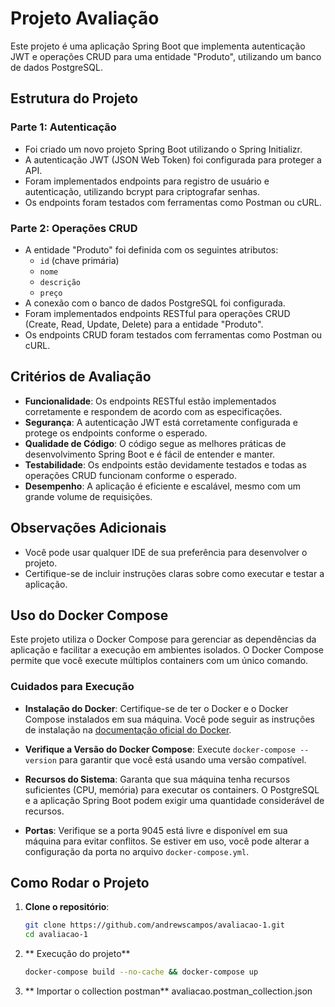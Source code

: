 # Projeto Avaliação

Este projeto é uma aplicação Spring Boot que implementa autenticação JWT e operações CRUD para uma entidade "Produto", utilizando um banco de dados PostgreSQL.

## Estrutura do Projeto

### Parte 1: Autenticação
- Foi criado um novo projeto Spring Boot utilizando o Spring Initializr.
- A autenticação JWT (JSON Web Token) foi configurada para proteger a API.
- Foram implementados endpoints para registro de usuário e autenticação, utilizando bcrypt para criptografar senhas.
- Os endpoints foram testados com ferramentas como Postman ou cURL.

### Parte 2: Operações CRUD
- A entidade "Produto" foi definida com os seguintes atributos:
  - `id` (chave primária)
  - `nome`
  - `descrição`
  - `preço`
- A conexão com o banco de dados PostgreSQL foi configurada.
- Foram implementados endpoints RESTful para operações CRUD (Create, Read, Update, Delete) para a entidade "Produto".
- Os endpoints CRUD foram testados com ferramentas como Postman ou cURL.

## Critérios de Avaliação
- **Funcionalidade**: Os endpoints RESTful estão implementados corretamente e respondem de acordo com as especificações.
- **Segurança**: A autenticação JWT está corretamente configurada e protege os endpoints conforme o esperado.
- **Qualidade de Código**: O código segue as melhores práticas de desenvolvimento Spring Boot e é fácil de entender e manter.
- **Testabilidade**: Os endpoints estão devidamente testados e todas as operações CRUD funcionam conforme o esperado.
- **Desempenho**: A aplicação é eficiente e escalável, mesmo com um grande volume de requisições.

## Observações Adicionais
- Você pode usar qualquer IDE de sua preferência para desenvolver o projeto.
- Certifique-se de incluir instruções claras sobre como executar e testar a aplicação.

## Uso do Docker Compose

Este projeto utiliza o Docker Compose para gerenciar as dependências da aplicação e facilitar a execução em ambientes isolados. O Docker Compose permite que você execute múltiplos containers com um único comando.

### Cuidados para Execução
- **Instalação do Docker**: Certifique-se de ter o Docker e o Docker Compose instalados em sua máquina. Você pode seguir as instruções de instalação na [documentação oficial do Docker](https://docs.docker.com/get-docker/).
  
- **Verifique a Versão do Docker Compose**: Execute `docker-compose --version` para garantir que você está usando uma versão compatível.

- **Recursos do Sistema**: Garanta que sua máquina tenha recursos suficientes (CPU, memória) para executar os containers. O PostgreSQL e a aplicação Spring Boot podem exigir uma quantidade considerável de recursos.

- **Portas**: Verifique se a porta 9045 está livre e disponível em sua máquina para evitar conflitos. Se estiver em uso, você pode alterar a configuração da porta no arquivo `docker-compose.yml`.

## Como Rodar o Projeto

1. **Clone o repositório**:
   ```bash
   git clone https://github.com/andrewscampos/avaliacao-1.git
   cd avaliacao-1
2. ** Execução do projeto**
	```bash
	docker-compose build --no-cache && docker-compose up
	
3. ** Importar o collection postman**
	avaliacao.postman_collection.json 	